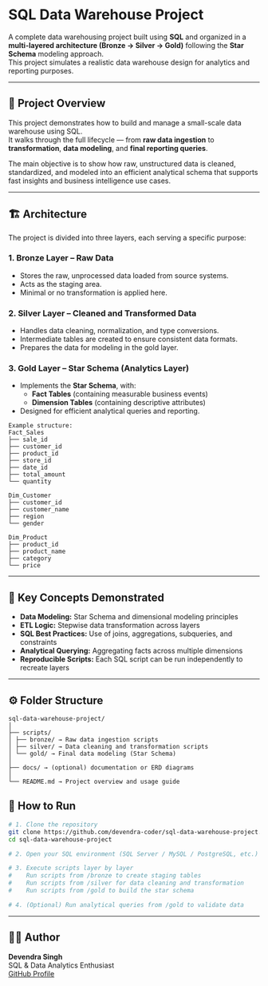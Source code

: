 # SQL Data Warehouse Project  

A complete data warehousing project built using **SQL** and organized in a **multi-layered architecture (Bronze → Silver → Gold)** following the **Star Schema** modeling approach.  
This project simulates a realistic data warehouse design for analytics and reporting purposes.

---

## 🧩 Project Overview  

This project demonstrates how to build and manage a small-scale data warehouse using SQL.  
It walks through the full lifecycle — from **raw data ingestion** to **transformation**, **data modeling**, and **final reporting queries**.

The main objective is to show how raw, unstructured data is cleaned, standardized, and modeled into an efficient analytical schema that supports fast insights and business intelligence use cases.

---

## 🏗️ Architecture  

The project is divided into three layers, each serving a specific purpose:

### 1. **Bronze Layer – Raw Data**
- Stores the raw, unprocessed data loaded from source systems.
- Acts as the staging area.
- Minimal or no transformation is applied here.

### 2. **Silver Layer – Cleaned and Transformed Data**
- Handles data cleaning, normalization, and type conversions.
- Intermediate tables are created to ensure consistent data formats.
- Prepares the data for modeling in the gold layer.

### 3. **Gold Layer – Star Schema (Analytics Layer)**
- Implements the **Star Schema**, with:
  - **Fact Tables** (containing measurable business events)
  - **Dimension Tables** (containing descriptive attributes)
- Designed for efficient analytical queries and reporting.
```
Example structure:
Fact_Sales
├── sale_id
├── customer_id
├── product_id
├── store_id
├── date_id
├── total_amount
└── quantity

Dim_Customer
├── customer_id
├── customer_name
├── region
└── gender

Dim_Product
├── product_id
├── product_name
├── category
└── price
```
---

## 🧠 Key Concepts Demonstrated  

- **Data Modeling:** Star Schema and dimensional modeling principles  
- **ETL Logic:** Stepwise data transformation across layers  
- **SQL Best Practices:** Use of joins, aggregations, subqueries, and constraints  
- **Analytical Querying:** Aggregating facts across multiple dimensions  
- **Reproducible Scripts:** Each SQL script can be run independently to recreate layers  

---

## ⚙️ Folder Structure  
```
sql-data-warehouse-project/
│
├── scripts/
│ ├── bronze/ → Raw data ingestion scripts
│ ├── silver/ → Data cleaning and transformation scripts
│ └── gold/ → Final data modeling (Star Schema)
│
├── docs/ → (optional) documentation or ERD diagrams
│
└── README.md → Project overview and usage guide
```


## 🚀 How to Run  

```bash
# 1. Clone the repository
git clone https://github.com/devendra-coder/sql-data-warehouse-project.git
cd sql-data-warehouse-project

# 2. Open your SQL environment (SQL Server / MySQL / PostgreSQL, etc.)

# 3. Execute scripts layer by layer
#    Run scripts from /bronze to create staging tables
#    Run scripts from /silver for data cleaning and transformation
#    Run scripts from /gold to build the star schema

# 4. (Optional) Run analytical queries from /gold to validate data
```
---

## 👨‍💻 Author  

**Devendra Singh**  
SQL & Data Analytics Enthusiast  
[GitHub Profile](https://github.com/devendra-coder)
